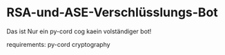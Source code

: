 # RSA-und-ASE-Verschlüsslungs-Bot


Das ist Nur ein py-cord cog kaein volständiger bot!

requirements:
py-cord
cryptography
